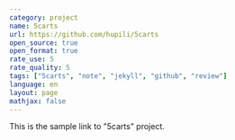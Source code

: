 ```yaml
---
category: project
name: 5carts
url: https://github.com/hupili/5carts
open_source: true
open_format: true
rate_use: 5
rate_quality: 5
tags: ["5carts", "note", "jekyll", "github", "review"]
language: en
layout: page
mathjax: false
---
```


This is the sample link to "5carts" project. 

